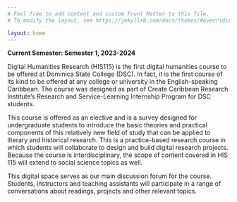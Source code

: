 ```yaml
---
# Feel free to add content and custom Front Matter to this file.
# To modify the layout, see https://jekyllrb.com/docs/themes/#overriding-theme-defaults

layout: home
---
```

__Current Semester: Semester 1, 2023-2024__

Digital Humanities Research (HIS115) is the first digital humanities course to be offered at Dominica State College (DSC). In fact, it is the first course of its kind to be offered at any college or university in the English-speaking Caribbean. The course was designed as part of Create Caribbean Research Institute‘s Research and Service-Learning Internship Program for DSC students.

This course is offered as an elective and is a survey designed for undergraduate students to introduce the basic theories and practical components of this relatively new field of study that can be applied to literary and historical research. This is a practice-based research course in which students will collaborate to design and build digital research projects. Because the course is interdisciplinary, the scope of content covered in HIS 115 will extend to social science topics as well.

This digital space serves as our main discussion forum for the course.  Students, instructors and teaching assistants will participate in a range of conversations about readings, projects and other relevant topics.
